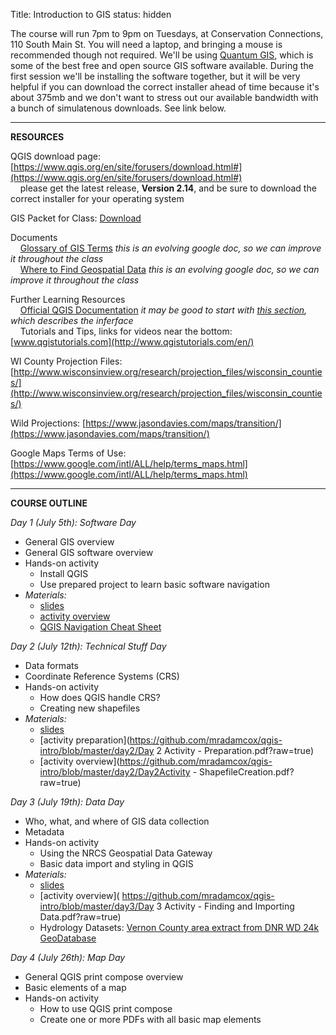 Title: Introduction to GIS
status: hidden

The course will run 7pm to 9pm on Tuesdays, at Conservation Connections, 110 South Main St. You will need a laptop, and bringing a mouse is recommended though not required. We'll be using [Quantum GIS](https://www.qgis.org/en/site/), which is some of the best free and open source GIS software available. During the first session we'll be installing the software together, but it will be very helpful if you can download the correct installer ahead of time because it's about 375mb and we don't want to stress out our available bandwidth with a bunch of simulatenous downloads. See link below.

---

**RESOURCES**

QGIS download page: [https://www.qgis.org/en/site/forusers/download.html#](https://www.qgis.org/en/site/forusers/download.html#)
<br>&nbsp;&nbsp;&nbsp;&nbsp;please get the latest release, **Version 2.14**, and be sure to download the correct installer for your operating system

GIS Packet for Class: [Download](https://github.com/mradamcox/qgis-intro/blob/master/GIS_Packet_070516.zip?raw=true)

Documents
<br>&nbsp;&nbsp;&nbsp;&nbsp;[Glossary of GIS Terms](https://docs.google.com/document/d/1KV-BNb3nFhFHKfTG48yF-vfAi-lwOhRc-Ke_4Ywk1IU/pub) _this is an evolving google doc, so we can improve it throughout the class_
<br>&nbsp;&nbsp;&nbsp;&nbsp;[Where to Find Geospatial Data](https://docs.google.com/document/d/1MmuemQHztnSK5Xj4DNlbgvtXErR0w_aImZjQWyz3N1Y/pub) _this is an evolving google doc, so we can improve it throughout the class_

Further Learning Resources
<br>&nbsp;&nbsp;&nbsp;&nbsp;[Official QGIS Documentation](http://docs.qgis.org/2.8/en/docs/user_manual/index.html) _it may be good to start with [this section](http://docs.qgis.org/2.8/en/docs/user_manual/introduction/qgis_gui.html), which describes the inferface_
<br>&nbsp;&nbsp;&nbsp;&nbsp;Tutorials and Tips, links for videos near the bottom: [www.qgistutorials.com](http://www.qgistutorials.com/en/)

WI County Projection Files: [http://www.wisconsinview.org/research/projection_files/wisconsin_counties/](http://www.wisconsinview.org/research/projection_files/wisconsin_counties/)

Wild Projections: [https://www.jasondavies.com/maps/transition/](https://www.jasondavies.com/maps/transition/)

Google Maps Terms of Use: [https://www.google.com/intl/ALL/help/terms_maps.html](https://www.google.com/intl/ALL/help/terms_maps.html)

---

**COURSE OUTLINE**

_Day 1 (July 5th): Software Day_

+  General GIS overview
+  General GIS software overview
+  Hands-on activity
    +  Install QGIS
    +  Use prepared project to learn basic software navigation
+  _Materials:_
    +  [slides](
https://github.com/mradamcox/qgis-intro/blob/master/day1/Day1_slides.pdf?raw=true)
    +  [activity overview](https://github.com/mradamcox/qgis-intro/blob/master/day1/Day1Activity-InterfaceNavigation.pdf?raw=true)
    +  [QGIS Navigation Cheat Sheet](https://github.com/mradamcox/qgis-intro/blob/master/day1/GISNavigationCheatSheet.pdf?raw=true)


_Day 2 (July 12th): Technical Stuff Day_

+  Data formats
+  Coordinate Reference Systems (CRS)
+  Hands-on activity
    +  How does QGIS handle CRS?
    +  Creating new shapefiles
+  _Materials:_
    +  [slides](https://github.com/mradamcox/qgis-intro/blob/master/day2/Day2_slides.pdf?raw=true)
    +  [activity preparation](https://github.com/mradamcox/qgis-intro/blob/master/day2/Day 2 Activity - Preparation.pdf?raw=true)
    +  [activity overview](https://github.com/mradamcox/qgis-intro/blob/master/day2/Day2Activity - ShapefileCreation.pdf?raw=true)

_Day 3 (July 19th): Data Day_

+  Who, what, and where of GIS data collection
+  Metadata
+  Hands-on activity
    +  Using the NRCS Geospatial Data Gateway
    +  Basic data import and styling in QGIS
+  _Materials:_
    + [slides](
https://github.com/mradamcox/qgis-intro/blob/master/day3/Day3_slides.pdf?raw=true)
    +  [activity overview](
https://github.com/mradamcox/qgis-intro/blob/master/day3/Day 3 Activity - Finding and Importing Data.pdf?raw=true)
    +  Hydrology Datasets: [Vernon County area extract from DNR WD 24k GeoDatabase](
https://github.com/mradamcox/qgis-intro/blob/master/day3/WD_HYDRO_vcHUC12_clip.zip?raw=true)

_Day 4 (July 26th): Map Day_

+  General QGIS print compose overview
+  Basic elements of a map
+  Hands-on activity
    +  How to use QGIS print compose
    +  Create one or more PDFs with all basic map elements

<!--
+  _Materials:_
    +  (no slides for this day)
    +  [activity overview](	
https://s3-us-west-2.amazonaws.com/legiongis.com/safe/gis_intro/day4/Day+4+Activity+-+Composing+Maps+for+Print.pdf
-->
